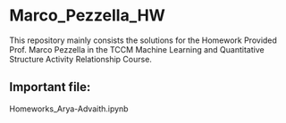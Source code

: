 # Marco_Pezzella_HW

This repository mainly consists the solutions for the Homework Provided Prof. Marco Pezzella in the TCCM Machine Learning and Quantitative Structure Activity Relationship Course. 

## Important file:
 Homeworks_Arya-Advaith.ipynb
